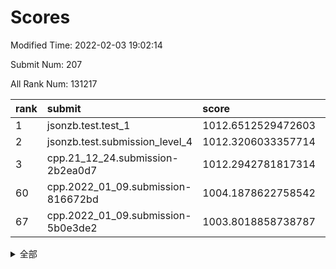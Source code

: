 # Scores

Modified Time: 2022-02-03 19:02:14

Submit Num: 207

All Rank Num: 131217

| rank |               submit               |       score        |       sigma        | pk_num |
| :--- | :--------------------------------- | :----------------- | :----------------- | :----- |
| 1    | jsonzb.test.test_1                 | 1012.6512529472603 | 0.8047197919679735 | 2533   |
| 2    | jsonzb.test.submission_level_4     | 1012.3206033357714 | 0.7960916540897267 | 2537   |
| 3    | cpp.21_12_24.submission-2b2ea0d7   | 1012.2942781817314 | 0.8322194426502769 | 2538   |
| 60   | cpp.2022_01_09.submission-816672bd | 1004.1878622758542 | 0.7161085245455655 | 2529   |
| 67   | cpp.2022_01_09.submission-5b0e3de2 | 1003.8018858738787 | 0.7007521219069015 | 2539   |


<details>
<summary>全部</summary>

| rank |                 submit                 |       score        |       sigma        | pk_num |
| :--- | :------------------------------------- | :----------------- | :----------------- | :----- |
| 1    | jsonzb.test.test_1                     | 1012.6512529472603 | 0.8047197919679735 | 2533   |
| 2    | jsonzb.test.submission_level_4         | 1012.3206033357714 | 0.7960916540897267 | 2537   |
| 3    | cpp.21_12_24.submission-2b2ea0d7       | 1012.2942781817314 | 0.8322194426502769 | 2538   |
| 4    | gobigger.level_3.submission_level_3_18 | 1012.0878551617049 | 0.7875943013555095 | 2538   |
| 5    | gobigger.level_3.submission_level_3_14 | 1011.6322200438063 | 0.7847954575499209 | 2539   |
| 6    | gobigger.level_3.submission_level_3_3  | 1011.5328544451256 | 0.8041104341620259 | 2536   |
| 7    | gobigger.level_3.submission_level_3_13 | 1011.4709723092709 | 0.7731361399162232 | 2536   |
| 8    | gobigger.level_3.submission_level_3_35 | 1011.2883312422089 | 0.7989252368899709 | 2542   |
| 9    | gobigger.level_3.submission_level_3_4  | 1011.2044855391174 | 0.7694451674011923 | 2537   |
| 10   | gobigger.level_3.submission_level_3_19 | 1011.0713827579497 | 0.7717911092774584 | 2534   |
| 11   | gobigger.level_3.submission_level_3_25 | 1010.9872960987427 | 0.7897040286592413 | 2534   |
| 12   | gobigger.level_3.submission_level_3_21 | 1010.8793238277324 | 0.7679477647507508 | 2536   |
| 13   | gobigger.level_3.submission_level_3_20 | 1010.806901413018  | 0.7602200422076995 | 2533   |
| 14   | gobigger.level_3.submission_level_3_16 | 1010.7773908227337 | 0.7832956824268785 | 2537   |
| 15   | gobigger.level_3.submission_level_3_34 | 1010.6878121270754 | 0.7772902320371496 | 2536   |
| 16   | gobigger.level_3.submission_level_3_38 | 1010.6684669934391 | 0.745978988997726  | 2536   |
| 17   | gobigger.level_3.submission_level_3_32 | 1010.6261858725899 | 0.775534212559257  | 2536   |
| 18   | gobigger.level_3.submission_level_3_49 | 1010.4952883998085 | 0.7812218587156867 | 2532   |
| 19   | gobigger.level_3.submission_level_3_15 | 1010.4730375650065 | 0.7629842931541054 | 2535   |
| 20   | gobigger.level_3.submission_level_3_30 | 1010.4626862205096 | 0.7572930194135943 | 2532   |
| 21   | gobigger.level_3.submission_level_3_40 | 1010.4161218156632 | 0.7866079891723528 | 2535   |
| 22   | gobigger.level_3.submission_level_3_26 | 1010.3597629412267 | 0.7660974190496218 | 2533   |
| 23   | gobigger.level_3.submission_level_3_10 | 1010.30361223165   | 0.7631267307869782 | 2536   |
| 24   | gobigger.level_3.submission_level_3_9  | 1010.2705599409478 | 0.766032273479789  | 2534   |
| 25   | gobigger.level_3.submission_level_3_31 | 1010.1724951899891 | 0.7753416465034499 | 2535   |
| 26   | gobigger.level_3.submission_level_3_46 | 1010.1719418885303 | 0.7570649682149002 | 2540   |
| 27   | gobigger.level_3.submission_level_3_41 | 1010.1031013703301 | 0.7435205168701418 | 2532   |
| 28   | gobigger.level_3.submission_level_3_6  | 1010.0906603687932 | 0.7425149881374185 | 2536   |
| 29   | gobigger.level_3.submission_level_3_5  | 1010.0728862201404 | 0.7716264091470786 | 2540   |
| 30   | gobigger.level_3.submission_level_3_33 | 1010.0529502460732 | 0.766834775950219  | 2539   |
| 31   | gobigger.level_3.submission_level_3_44 | 1010.0228709181966 | 0.7479908987574709 | 2536   |
| 32   | gobigger.level_3.submission_level_3_17 | 1010.0123343602355 | 0.7539655052331595 | 2535   |
| 33   | gobigger.level_3.submission_level_3_47 | 1009.9023315273536 | 0.7675895131645437 | 2536   |
| 34   | gobigger.level_3.submission_level_3_28 | 1009.887053170309  | 0.7511797232945482 | 2538   |
| 35   | gobigger.level_3.submission_level_3_48 | 1009.872060058552  | 0.7537557882791563 | 2533   |
| 36   | gobigger.level_3.submission_level_3_22 | 1009.7498525990259 | 0.7622008422167832 | 2537   |
| 37   | gobigger.level_3.submission_level_3_37 | 1009.730500364647  | 0.7622935167599114 | 2535   |
| 38   | gobigger.level_3.submission_level_3_36 | 1009.6999735043169 | 0.7497061461695453 | 2533   |
| 39   | gobigger.level_3.submission_level_3_0  | 1009.6962964430539 | 0.7615139912521913 | 2534   |
| 40   | gobigger.level_3.submission_level_3_27 | 1009.6072737911148 | 0.7699075995448297 | 2533   |
| 41   | gobigger.level_3.submission_level_3_23 | 1009.4914825002612 | 0.7529062493405809 | 2536   |
| 42   | gobigger.level_3.submission_level_3_29 | 1009.4722860911141 | 0.7575946312534118 | 2529   |
| 43   | gobigger.level_3.submission_level_3_11 | 1009.4482970334283 | 0.7677494610597133 | 2535   |
| 44   | gobigger.level_3.submission_level_3_43 | 1009.4125134289637 | 0.7532264057601635 | 2532   |
| 45   | gobigger.level_3.submission_level_3_12 | 1009.3274229904126 | 0.7614989214817858 | 2538   |
| 46   | gobigger.level_3.submission_level_3_7  | 1009.3132900724742 | 0.7642604351655374 | 2538   |
| 47   | gobigger.level_3.submission_level_3_24 | 1009.0914046597284 | 0.7703455224460375 | 2531   |
| 48   | gobigger.level_3.submission_level_3_2  | 1009.0245717837587 | 0.7518428652609761 | 2533   |
| 49   | gobigger.level_3.submission_level_3_39 | 1008.9198706749875 | 0.7665915253498858 | 2538   |
| 50   | gobigger.level_3.submission_level_3_1  | 1008.7972901846837 | 0.7312768719411086 | 2535   |
| 51   | gobigger.level_3.submission_level_3_42 | 1008.7457831712475 | 0.746037367032837  | 2536   |
| 52   | gobigger.level_3.submission_level_3_45 | 1008.6479187727833 | 0.73695338411774   | 2539   |
| 53   | gobigger.level_3.submission_level_3_8  | 1008.0760982134387 | 0.7516063075529917 | 2534   |
| 54   | gobigger.level_1.submission_level_1_32 | 1005.790148532516  | 0.7338820588664927 | 2534   |
| 55   | gobigger.level_1.submission_level_1_5  | 1005.0577836682098 | 0.7291482461949289 | 2536   |
| 56   | gobigger.level_1.submission_level_1_10 | 1004.9855419657731 | 0.7209446349656238 | 2539   |
| 57   | gobigger.level_1.submission_level_1_18 | 1004.9549725901322 | 0.7258869926765631 | 2533   |
| 58   | gobigger.level_1.submission_level_1_21 | 1004.6938204927424 | 0.729682029587613  | 2527   |
| 59   | gobigger.level_1.submission_level_1_15 | 1004.3338709576335 | 0.7358738587369466 | 2533   |
| 60   | cpp.2022_01_09.submission-816672bd     | 1004.1878622758542 | 0.7161085245455655 | 2529   |
| 61   | gobigger.level_1.submission_level_1_23 | 1004.0941614527068 | 0.7364080834550966 | 2535   |
| 62   | gobigger.level_1.submission_level_1_30 | 1004.0685804743576 | 0.7262715242582973 | 2534   |
| 63   | gobigger.level_1.submission_level_1_6  | 1004.0634471732766 | 0.7384367784254494 | 2531   |
| 64   | gobigger.level_1.submission_level_1_31 | 1003.8569633971756 | 0.7257306258582009 | 2537   |
| 65   | gobigger.level_1.submission_level_1_24 | 1003.849470304254  | 0.7147140608232847 | 2533   |
| 66   | gobigger.level_1.submission_level_1_4  | 1003.8455688929141 | 0.7185966252109723 | 2534   |
| 67   | cpp.2022_01_09.submission-5b0e3de2     | 1003.8018858738787 | 0.7007521219069015 | 2539   |
| 68   | gobigger.level_1.submission_level_1_29 | 1003.7540516749675 | 0.7110265196444676 | 2536   |
| 69   | gobigger.level_1.submission_level_1_41 | 1003.7360919924198 | 0.7176745826610328 | 2532   |
| 70   | gobigger.level_1.submission_level_1_20 | 1003.7170112042654 | 0.7365820458127152 | 2537   |
| 71   | gobigger.level_1.submission_level_1_33 | 1003.716054388273  | 0.703611364469225  | 2535   |
| 72   | gobigger.level_1.submission_level_1_49 | 1003.6736244603351 | 0.7276033787987897 | 2538   |
| 73   | gobigger.level_1.submission_level_1_16 | 1003.6723712225042 | 0.716448795353923  | 2530   |
| 74   | gobigger.level_1.submission_level_1_8  | 1003.6522330122951 | 0.7245281613660624 | 2540   |
| 75   | gobigger.level_1.submission_level_1_40 | 1003.611683845424  | 0.7204466705612905 | 2533   |
| 76   | gobigger.level_1.submission_level_1_42 | 1003.5342959448786 | 0.7257912259814946 | 2536   |
| 77   | gobigger.level_1.submission_level_1_26 | 1003.4815784065474 | 0.7123173295420012 | 2534   |
| 78   | gobigger.level_1.submission_level_1_48 | 1003.4591412588326 | 0.7168029390403504 | 2536   |
| 79   | gobigger.level_1.submission_level_1_28 | 1003.4158422590476 | 0.719767354908534  | 2534   |
| 80   | gobigger.level_1.submission_level_1_9  | 1003.2728237988297 | 0.7102106815898523 | 2538   |
| 81   | gobigger.level_1.submission_level_1_11 | 1003.2687153210728 | 0.7094765239368062 | 2535   |
| 82   | gobigger.level_1.submission_level_1_43 | 1003.2266994188464 | 0.7125033623148109 | 2539   |
| 83   | gobigger.level_1.submission_level_1_35 | 1003.214927069707  | 0.7156871247847535 | 2535   |
| 84   | gobigger.level_1.submission_level_1_12 | 1003.120402317234  | 0.7155083967629603 | 2534   |
| 85   | gobigger.level_1.submission_level_1_37 | 1003.1092799181856 | 0.7105235827592629 | 2537   |
| 86   | gobigger.level_1.submission_level_1_47 | 1003.0692964664981 | 0.7237218063398446 | 2537   |
| 87   | gobigger.level_1.submission_level_1_22 | 1003.0064785491252 | 0.729961752069398  | 2535   |
| 88   | gobigger.level_1.submission_level_1_19 | 1003.001365304341  | 0.7174388302813077 | 2534   |
| 89   | gobigger.level_1.submission_level_1_14 | 1002.9856438486612 | 0.7121543537513081 | 2536   |
| 90   | gobigger.level_1.submission_level_1_45 | 1002.9814024962577 | 0.7131368733768213 | 2535   |
| 91   | gobigger.level_1.submission_level_1_34 | 1002.9455971798305 | 0.7236445094473544 | 2538   |
| 92   | gobigger.level_1.submission_level_1_1  | 1002.8875182542891 | 0.7145422453585197 | 2536   |
| 93   | gobigger.level_1.submission_level_1_36 | 1002.830334449286  | 0.7157491569653122 | 2536   |
| 94   | gobigger.level_1.submission_level_1_25 | 1002.8078618450603 | 0.6991320721455052 | 2539   |
| 95   | gobigger.level_1.submission_level_1_7  | 1002.7110009038802 | 0.7079532899990525 | 2537   |
| 96   | gobigger.level_1.submission_level_1_13 | 1002.682347015972  | 0.711776163677796  | 2536   |
| 97   | gobigger.level_1.submission_level_1_0  | 1002.678130380962  | 0.7194332968933156 | 2531   |
| 98   | gobigger.level_1.submission_level_1_2  | 1002.639104846959  | 0.7083890759632941 | 2535   |
| 99   | gobigger.level_1.submission_level_1_17 | 1002.5999983737199 | 0.7290775867722259 | 2534   |
| 100  | gobigger.level_1.submission_level_1_39 | 1002.5654608834636 | 0.7118541747061584 | 2530   |
| 101  | gobigger.level_1.submission_level_1_38 | 1002.5324108359104 | 0.7208897818945411 | 2539   |
| 102  | gobigger.level_1.submission_level_1_27 | 1002.5174695441124 | 0.7202977343931288 | 2533   |
| 103  | gobigger.level_1.submission_level_1_44 | 1002.4893308757565 | 0.7149670455197215 | 2538   |
| 104  | gobigger.level_1.submission_level_1_46 | 1002.4828471813274 | 0.7238490610993032 | 2535   |
| 105  | gobigger.level_1.submission_level_1_3  | 1002.1013345623995 | 0.7155947765138996 | 2531   |
| 106  | gobigger.random.submission_random_1    | 996.8568180162495  | 0.7135124211679332 | 2537   |
| 107  | gobigger.random.submission_random_36   | 996.8528148370964  | 0.7089549625067546 | 2538   |
| 108  | gobigger.random.submission_random_7    | 996.6960722832504  | 0.7120017654881918 | 2532   |
| 109  | gobigger.random.submission_random_12   | 996.68646729672    | 0.6989243310584723 | 2535   |
| 110  | gobigger.random.submission_random_18   | 996.6679237140609  | 0.7124062682863773 | 2532   |
| 111  | gobigger.random.submission_random_25   | 996.5168709023146  | 0.7034253158711773 | 2536   |
| 112  | gobigger.random.submission_random_37   | 996.472811760034   | 0.7155281843775348 | 2540   |
| 113  | gobigger.random.submission_random_5    | 996.4676800677906  | 0.7075872312265835 | 2534   |
| 114  | gobigger.random.submission_random_14   | 996.3006672306415  | 0.7018260655044308 | 2532   |
| 115  | gobigger.random.submission_random_30   | 996.2932503601519  | 0.7031339424753307 | 2530   |
| 116  | gobigger.random.submission_random_2    | 996.2225757980756  | 0.7067995454473422 | 2534   |
| 117  | gobigger.random.submission_random_24   | 996.1481230934419  | 0.7244369890469948 | 2536   |
| 118  | gobigger.random.submission_random_41   | 996.1403270556182  | 0.7224341442411533 | 2538   |
| 119  | gobigger.random.submission_random_6    | 996.0575713513791  | 0.7166618144488345 | 2535   |
| 120  | gobigger.random.submission_random_35   | 996.0574923781053  | 0.7104876008139005 | 2541   |
| 121  | gobigger.random.submission_random_38   | 996.0537590909289  | 0.7038406829240719 | 2535   |
| 122  | gobigger.random.submission_random_27   | 996.0419359514328  | 0.7081356236780558 | 2534   |
| 123  | gobigger.random.submission_random_47   | 995.8794625778083  | 0.7120715090419442 | 2534   |
| 124  | gobigger.random.submission_random_29   | 995.8706950803148  | 0.7123652558937068 | 2538   |
| 125  | gobigger.random.submission_random_28   | 995.8438943313935  | 0.7219934665290192 | 2535   |
| 126  | gobigger.random.submission_random_48   | 995.8411708217109  | 0.7051444432953667 | 2536   |
| 127  | gobigger.random.submission_random_39   | 995.712134677228   | 0.7305287892191265 | 2532   |
| 128  | gobigger.random.submission_random_40   | 995.6856595290774  | 0.7037841249652236 | 2533   |
| 129  | gobigger.random.submission_random_26   | 995.6603338716719  | 0.7073363489352984 | 2534   |
| 130  | gobigger.random.submission_random_22   | 995.5853321976507  | 0.7039751981052152 | 2533   |
| 131  | gobigger.random.submission_random_19   | 995.5784559472203  | 0.7005228233300137 | 2535   |
| 132  | gobigger.random.submission_random_31   | 995.5635195182494  | 0.7094688921036316 | 2535   |
| 133  | gobigger.random.submission_random_32   | 995.5276552338481  | 0.7226435194672769 | 2532   |
| 134  | gobigger.random.submission_random_8    | 995.4748863065066  | 0.7058942831914489 | 2531   |
| 135  | gobigger.random.submission_random_10   | 995.470315930195   | 0.7097332865135897 | 2533   |
| 136  | gobigger.random.submission_random_3    | 995.4697592369608  | 0.7079786705665078 | 2537   |
| 137  | gobigger.random.submission_random_16   | 995.4674645887194  | 0.7110277195739574 | 2540   |
| 138  | gobigger.random.submission_random_0    | 995.4532352895728  | 0.7175570647209981 | 2534   |
| 139  | gobigger.random.submission_random_20   | 995.4447881509228  | 0.7079074465649294 | 2540   |
| 140  | gobigger.random.submission_random_44   | 995.373138426432   | 0.7015692734251012 | 2541   |
| 141  | gobigger.random.submission_random_4    | 995.3249425418543  | 0.7161208538825521 | 2537   |
| 142  | gobigger.random.submission_random_34   | 995.2837924509274  | 0.7139991102792763 | 2538   |
| 143  | gobigger.random.submission_random_33   | 995.2592039598394  | 0.7236933028712392 | 2539   |
| 144  | gobigger.random.submission_random_13   | 995.2380653902709  | 0.70944851863411   | 2537   |
| 145  | gobigger.random.submission_random_46   | 995.22749995687    | 0.7310845798859315 | 2536   |
| 146  | gobigger.random.submission_random_45   | 995.1632531508501  | 0.7108332435352162 | 2533   |
| 147  | gobigger.random.submission_random_9    | 995.1430235419455  | 0.7068056142917986 | 2534   |
| 148  | gobigger.random.submission_random_49   | 995.063280732316   | 0.7123839324440209 | 2536   |
| 149  | gobigger.random.submission_random_42   | 995.0501792779199  | 0.7235735866822621 | 2541   |
| 150  | gobigger.random.submission_random_23   | 994.903636662291   | 0.7272084108936187 | 2537   |
| 151  | gobigger.random.submission_random_43   | 994.8945066253266  | 0.705468161565586  | 2539   |
| 152  | gobigger.random.submission_random_15   | 994.77723989577    | 0.7218800587866506 | 2533   |
| 153  | gobigger.random.submission_random_17   | 994.7770891062931  | 0.7026080077822138 | 2535   |
| 154  | gobigger.random.submission_random_11   | 994.4446566619757  | 0.7214268943776487 | 2534   |
| 155  | gobigger.random.submission_random_21   | 994.1953816089904  | 0.7236018657160466 | 2530   |
| 156  | gobigger.level_2.submission_level_2_17 | 993.4461318364214  | 0.7378798453563915 | 2538   |
| 157  | gobigger.level_2.submission_level_2_9  | 993.3839343325144  | 0.7234288555860873 | 2539   |
| 158  | gobigger.level_2.submission_level_2_30 | 993.2470535310673  | 0.7206473018962491 | 2539   |
| 159  | gobigger.level_2.submission_level_2_0  | 993.1393932553605  | 0.7341429865837241 | 2537   |
| 160  | gobigger.level_2.submission_level_2_13 | 992.9288756548486  | 0.7301787958873373 | 2538   |
| 161  | gobigger.level_2.submission_level_2_15 | 992.9096840296341  | 0.7478119436811432 | 2534   |
| 162  | gobigger.level_2.submission_level_2_7  | 992.8742398631433  | 0.7527422062000806 | 2538   |
| 163  | gobigger.level_2.submission_level_2_16 | 992.8237279319317  | 0.7345969696732225 | 2537   |
| 164  | gobigger.level_2.submission_level_2_3  | 992.7513084629898  | 0.7429315499355199 | 2530   |
| 165  | gobigger.level_2.submission_level_2_1  | 992.6554855490823  | 0.729036799148027  | 2539   |
| 166  | gobigger.level_2.submission_level_2_19 | 992.646949098329   | 0.7439512711176005 | 2531   |
| 167  | gobigger.level_2.submission_level_2_47 | 992.5957033749025  | 0.7480474555267154 | 2540   |
| 168  | gobigger.level_2.submission_level_2_33 | 992.5879154957474  | 0.7495512212351593 | 2535   |
| 169  | gobigger.level_2.submission_level_2_46 | 992.5698242429111  | 0.735526687673259  | 2541   |
| 170  | gobigger.level_2.submission_level_2_11 | 992.5554223865059  | 0.7334809918156378 | 2535   |
| 171  | gobigger.level_2.submission_level_2_31 | 992.5430770686097  | 0.7338798796459948 | 2537   |
| 172  | gobigger.level_2.submission_level_2_27 | 992.5396461664634  | 0.729644809036782  | 2537   |
| 173  | gobigger.level_2.submission_level_2_14 | 992.5295516316847  | 0.7495983641407331 | 2540   |
| 174  | gobigger.level_2.submission_level_2_20 | 992.5133698273762  | 0.7338258751834037 | 2535   |
| 175  | gobigger.level_2.submission_level_2_40 | 992.4929891235597  | 0.7352518498976093 | 2542   |
| 176  | gobigger.level_2.submission_level_2_34 | 992.4195721369774  | 0.7355964703299668 | 2541   |
| 177  | gobigger.level_2.submission_level_2_24 | 992.4172887544071  | 0.7457304720219775 | 2533   |
| 178  | gobigger.level_2.submission_level_2_41 | 992.3406304239002  | 0.7273948751063686 | 2541   |
| 179  | gobigger.level_2.submission_level_2_2  | 992.2579033785173  | 0.763152929190004  | 2537   |
| 180  | gobigger.level_2.submission_level_2_22 | 992.2452783958203  | 0.7595529353626295 | 2533   |
| 181  | gobigger.level_2.submission_level_2_39 | 992.2352970442253  | 0.7452756368393656 | 2532   |
| 182  | gobigger.level_2.submission_level_2_43 | 992.225733847082   | 0.7332934228131949 | 2537   |
| 183  | gobigger.level_2.submission_level_2_8  | 992.135887438803   | 0.7431569106879093 | 2532   |
| 184  | gobigger.level_2.submission_level_2_5  | 992.0764267041105  | 0.7324214428633813 | 2535   |
| 185  | gobigger.level_2.submission_level_2_44 | 991.8317640800253  | 0.751044294681017  | 2536   |
| 186  | gobigger.level_2.submission_level_2_18 | 991.8205779254605  | 0.7486260417406517 | 2536   |
| 187  | gobigger.level_2.submission_level_2_12 | 991.8115364203718  | 0.7537261533823346 | 2538   |
| 188  | gobigger.level_2.submission_level_2_29 | 991.7355484893018  | 0.738511172812139  | 2539   |
| 189  | gobigger.level_2.submission_level_2_37 | 991.5902766114771  | 0.7616820676758206 | 2531   |
| 190  | gobigger.level_2.submission_level_2_36 | 991.5553379556957  | 0.7562799876520091 | 2536   |
| 191  | gobigger.level_2.submission_level_2_45 | 991.4938247200797  | 0.7355419540682057 | 2539   |
| 192  | gobigger.level_2.submission_level_2_28 | 991.4796397388146  | 0.7479720666740719 | 2537   |
| 193  | gobigger.level_2.submission_level_2_10 | 991.4545499216575  | 0.7559413241383024 | 2533   |
| 194  | gobigger.level_2.submission_level_2_25 | 991.4456035678554  | 0.7440053960122318 | 2537   |
| 195  | gobigger.level_2.submission_level_2_49 | 991.3402712936388  | 0.7575621770667655 | 2534   |
| 196  | gobigger.level_2.submission_level_2_32 | 991.3240355324972  | 0.7469182272431053 | 2538   |
| 197  | gobigger.level_2.submission_level_2_35 | 991.283120888666   | 0.750465142066142  | 2536   |
| 198  | gobigger.level_2.submission_level_2_6  | 991.0546718955763  | 0.7580261939322284 | 2534   |
| 199  | gobigger.level_2.submission_level_2_4  | 990.8752779284941  | 0.7450481864863742 | 2538   |
| 200  | gobigger.level_2.submission_level_2_42 | 990.8549936313555  | 0.7525198481946751 | 2540   |
| 201  | gobigger.level_2.submission_level_2_38 | 990.816337451475   | 0.7482979785797069 | 2538   |
| 202  | gobigger.level_2.submission_level_2_48 | 990.446502654542   | 0.7630443888549898 | 2534   |
| 203  | gobigger.level_2.submission_level_2_26 | 990.3345563381691  | 0.7965280089284738 | 2535   |
| 204  | gobigger.level_2.submission_level_2_21 | 990.1821947377504  | 0.7571622668499267 | 2538   |
| 205  | gobigger.level_2.submission_level_2_23 | 990.0922539282893  | 0.77774582134026   | 2533   |
| 206  | gobigger.none.submission_none_0        | 977.180805960557   | 1.4140839077590777 | 2540   |
| 207  | gobigger.none.submission_none_1        | 975.2675847423963  | 1.5466569032599289 | 2538   |

</details>